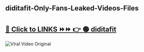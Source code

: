 
 ## diditafit-Only-Fans-Leaked-Videos-Files

# <h2><a href="https://mediaupload.pro?diditafit">🔗 Click to LINKS ⏩⏩ 👉 🟢 diditafit </a></h2>

<a href="https://mediaupload.pro?diditafit" rel="nofollow" data-target="animated-image.originalLink"><img src="https://i.ibb.co.com/xMMVF88/686577567.gif" alt="Viral Video Original" style="max-width: 100%; display: inline-block;" data-target="animated-image.originalImage"></a>